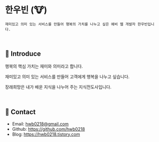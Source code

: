 # 한우빈 (🐮)
```
재미있고 의미 있는 서비스를 만들어 행복의 가치를 나누고 싶은 예비 웹 개발자 한우빈입니다.
```

</br>

## 📌 Introduce 

행복의 핵심 가치는 재미와 의미라고 합니다.

재미있고 의미 있는 서비스를 만들어 고객에게 행복을 나누고 싶습니다.

장래희망은 내가 배운 지식을 나누어 주는 지식전도사입니다.

</br>

## 📌 Contact
- Email: hwb0218@gmail.com
- Github: https://github.com/hwb0218
- Blog: https://hwb0218.tistory.com
